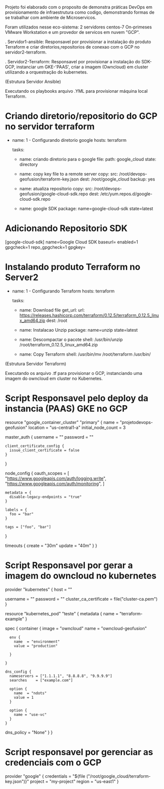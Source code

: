 Projeto foi elaborado com o proposito de demonstra práticas DevOps em provisionamento de infraestrutura como codigo, demonstrando formas de se trabalhar com ambiente de Microservicos.

Foram utilizados nesse eco-sistema: 
2 servidores centos-7 On-primeses VMware Workstation e um provedor de servicos em nuvem "GCP".

. Servidor1-ansible: Responsavel por provisionar a instalação do produto Terraform e criar diretorios,repositorios de
conexao com o GCP no servidor2-terraform.
 
. Servidor2-Terraform: Responsavel por provisionar a instalação do SDK-GCP, instanciar um GKE-'PAAS', criar a imagem (Owncloud) em cluster utilizando a orquestração do kubernetes.

(Estrutura Servidor Ansible)

Executando os playbooks arquivo .YML para provisionar máquina local Terraform.

# Criando diretorio/repositorio do GCP no servidor terraform

- name: 1 - Configurando diretorio google
  hosts: terraform

  tasks:
  - name: criando diretorio para o google
    file:
     path: google_cloud
     state: directory

  - name: copy key file to a remote server
    copy:
     src:  /root/devops-geofusion/terraform-key.json
     dest:  /root/google_cloud
     backup: yes

  - name: atualiza repositorio
    copy:
     src: /root/devops-geofusion/google-cloud-sdk.repo
     dest: /etc/yum.repos.d/google-cloud-sdk.repo

  - name: google SDK
    package: name=google-cloud-sdk state=latest

# Adicionando Repositorio SDK 

[google-cloud-sdk]
name=Google Cloud SDK
baseurl=
enabled=1
gpgcheck=1
repo_gpgcheck=1
gpgkey=


# Instalando produto Terraform no Server2 

- name: 1 - Configurando Terraform
  hosts: terraform

  tasks:
  - name: Download file
    get_url:
      url: https://releases.hashicorp.com/terraform/0.12.5/terraform_0.12.5_linux_amd64.zip
      dest: /root

  - name: Instalacao Unzip
    package: name=unzip state=latest

  - name: Descompactar o pacote
    shell: /usr/bin/unzip /root/terraform_0.12.5_linux_amd64.zip

  - name: Copy Terraform
    shell: /usr/bin/mv /root/terraform /usr/bin/


(Estrutura Servidor Terraform)

Executando os arquivo .tf para provisionar o GCP, instanciando uma imagem do owncloud em cluster no Kubernetes. 

# Script Responsavel pelo deploy da instancia (PAAS) GKE no GCP

resource "google_container_cluster" "primary" {
  name               = "projetodevops-geofusion"
  location           = "us-central1-a"
  initial_node_count = 3

  master_auth {
    username = ""
    password = ""

    client_certificate_config {
      issue_client_certificate = false
    }
  }

  node_config {
    oauth_scopes = [
      "https://www.googleapis.com/auth/logging.write",
      "https://www.googleapis.com/auth/monitoring",
    ]

    metadata = {
      disable-legacy-endpoints = "true"
    }

    labels = {
      foo = "bar"
    }

    tags = ["foo", "bar"]
  }

  timeouts {
    create = "30m"
    update = "40m"
  }
}



# Script Responsavel por gerar a imagem do owncloud no kubernetes

provider "kubernetes" {
  host = ""

  username = ""
  password = ""
    cluster_ca_certificate = file("cluster-ca.pem")
}


resource "kubernetes_pod" "teste" {
  metadata {
    name = "terraform-example"
  }

  spec {
    container {
      image = "owncloud"
      name = "owncloud-geofusion"

      env {
        name  = "environment"
        value = "production"

      }

    }

    dns_config {
      nameservers = ["1.1.1.1", "8.8.8.8", "9.9.9.9"]
      searches    = ["example.com"]

      option {
        name  = "ndots"
        value = 1
      }

      option {
        name = "use-vc"
      }
    }
 dns_policy = "None"
  }
}


# Script responsavel por gerenciar as credenciais com o GCP

provider "google" {
  credentials = "${file ("/root/google_cloud/terraform-key.json")}"
  project = "my-project"
  region = "us-east1"
}


























